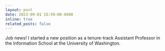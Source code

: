 ```yaml
---
layout: post
date: 2023-09-01 15:59:00-0400
inline: true
related_posts: false
---
```


Job news! I started a new position as a tenure-track Assistant Professor in the Information School at the University of Washington.